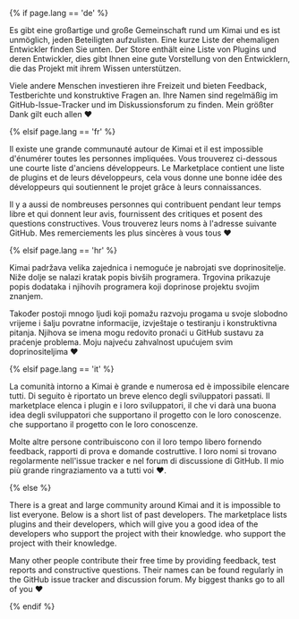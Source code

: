 {% if page.lang == 'de' %}

Es gibt eine großartige und große Gemeinschaft rund um Kimai und es ist unmöglich, jeden Beteiligten aufzulisten.
Eine kurze Liste der ehemaligen Entwickler finden Sie unten.
Der Store enthält eine Liste von Plugins und deren Entwickler, dies gibt Ihnen eine
gute Vorstellung von den Entwicklern, die das Projekt mit ihrem Wissen unterstützen.

Viele andere Menschen investieren ihre Freizeit und bieten Feedback, Testberichte und konstruktive Fragen an.
Ihre Namen sind regelmäßig im GitHub-Issue-Tracker und im Diskussionsforum zu finden.
Mein größter Dank gilt euch allen ❤️

{% elsif page.lang == 'fr' %}

Il existe une grande communauté autour de Kimai et il est impossible d'énumérer toutes les personnes impliquées.
Vous trouverez ci-dessous une courte liste d'anciens développeurs.
Le Marketplace contient une liste de plugins et de leurs développeurs, cela vous donne une bonne idée des développeurs
qui soutiennent le projet grâce à leurs connaissances.

Il y a aussi de nombreuses personnes qui contribuent pendant leur temps libre et qui donnent leur avis, fournissent des critiques et posent des questions constructives.
Vous trouverez leurs noms à l'adresse suivante GitHub.
Mes remerciements les plus sincères à vous tous ❤️

{% elsif page.lang == 'hr' %}

Kimai padržava velika zajednica i nemoguće je nabrojati sve doprinositelje. Niže dolje se nalazi kratak popis bivših programera.
Trgovina prikazuje popis dodataka i njihovih programera koji doprinose projektu svojim znanjem.


Također postoji mnogo ljudi koji pomažu razvoju progama u svoje slobodno vrijeme i šalju povratne informacije, izvještaje o testiranju i konstruktivna pitanja.
Njihova se imena mogu redovito pronaći u GitHub sustavu za praćenje problema.
Moju najveću zahvalnost upućujem svim doprinositeljima ❤️

{% elsif page.lang == 'it' %}

La comunità intorno a Kimai è grande e numerosa ed è impossibile elencare tutti. Di seguito è riportato un breve elenco degli sviluppatori passati.
Il marketplace elenca i plugin e i loro sviluppatori, il che vi darà una buona idea degli sviluppatori che supportano il progetto con le loro conoscenze.
che supportano il progetto con le loro conoscenze.

Molte altre persone contribuiscono con il loro tempo libero fornendo feedback, rapporti di prova e domande costruttive.
I loro nomi si trovano regolarmente nell'issue tracker e nel forum di discussione di GitHub.
Il mio più grande ringraziamento va a tutti voi ❤️.

{% else %}

There is a great and large community around Kimai and it is impossible to list everyone. Below is a short list of past developers.
The marketplace lists plugins and their developers, which will give you a good idea of the developers who support the project with their knowledge.
who support the project with their knowledge.

Many other people contribute their free time by providing feedback, test reports and constructive questions.
Their names can be found regularly in the GitHub issue tracker and discussion forum.
My biggest thanks go to all of you ❤️

{% endif %}
